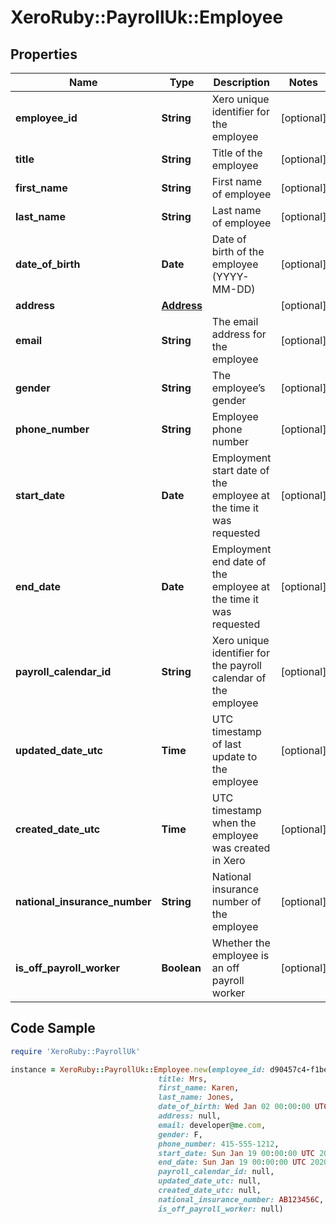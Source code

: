 # XeroRuby::PayrollUk::Employee

## Properties

Name | Type | Description | Notes
------------ | ------------- | ------------- | -------------
**employee_id** | **String** | Xero unique identifier for the employee | [optional] 
**title** | **String** | Title of the employee | [optional] 
**first_name** | **String** | First name of employee | [optional] 
**last_name** | **String** | Last name of employee | [optional] 
**date_of_birth** | **Date** | Date of birth of the employee (YYYY-MM-DD) | [optional] 
**address** | [**Address**](Address.md) |  | [optional] 
**email** | **String** | The email address for the employee | [optional] 
**gender** | **String** | The employee’s gender | [optional] 
**phone_number** | **String** | Employee phone number | [optional] 
**start_date** | **Date** | Employment start date of the employee at the time it was requested | [optional] 
**end_date** | **Date** | Employment end date of the employee at the time it was requested | [optional] 
**payroll_calendar_id** | **String** | Xero unique identifier for the payroll calendar of the employee | [optional] 
**updated_date_utc** | **Time** | UTC timestamp of last update to the employee | [optional] 
**created_date_utc** | **Time** | UTC timestamp when the employee was created in Xero | [optional] 
**national_insurance_number** | **String** | National insurance number of the employee | [optional] 
**is_off_payroll_worker** | **Boolean** | Whether the employee is an off payroll worker | [optional] 

## Code Sample

```ruby
require 'XeroRuby::PayrollUk'

instance = XeroRuby::PayrollUk::Employee.new(employee_id: d90457c4-f1be-4f2e-b4e3-f766390a7e30,
                                 title: Mrs,
                                 first_name: Karen,
                                 last_name: Jones,
                                 date_of_birth: Wed Jan 02 00:00:00 UTC 2019,
                                 address: null,
                                 email: developer@me.com,
                                 gender: F,
                                 phone_number: 415-555-1212,
                                 start_date: Sun Jan 19 00:00:00 UTC 2020,
                                 end_date: Sun Jan 19 00:00:00 UTC 2020,
                                 payroll_calendar_id: null,
                                 updated_date_utc: null,
                                 created_date_utc: null,
                                 national_insurance_number: AB123456C,
                                 is_off_payroll_worker: null)
```


